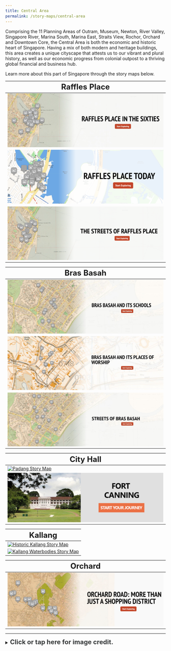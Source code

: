 ```yaml
---
title: Central Area
permalink: /story-maps/central-area
---
```

Comprising the 11 Planning Areas of Outram, Museum, Newton, River Valley, Singapore River, Marina South, Marina East, Straits View,  Rochor, Orchard and Downtown Core, the Central Area is both the economic and historic heart of Singapore. Having a mix of both modern and heritage buildings, this area creates a unique cityscape that attests us to our vibrant and plural history, as well as our economic progress from colonial outpost to a thriving global financial and business hub.

Learn more about this part of Singapore through the story maps below.

|**<font size="5">Raffles Place</font>**| 
| -------- | 
| [![Raffles Place in the Sixties Story Map](/images/storymap-image-raffles-place-sixties.png)](/resource-room/story-maps/raffles-place-in-the-60s) | 
| [![Raffles Place Today Story Map](/images/storymap-image-raffles-place-today.png)](/resource-room/story-maps/raffles-place-today) | 
| [![Raffles Place Streets Story Map](/images/storymap-image-raffles-place-streets.png)](/resource-room/story-maps/streets-of-raffles-place) |

|**<font size="5">Bras Basah</font>**| 
| -------- | 
| [![Bras Basah Schools Story Map](/images/storymap-image-bras-basah-schools.png)](/resource-room/story-maps/bras-basah-schools) | 
| [![Raffles Place Worship Story Map](/images/storymap-image-bras-basah-worship.png)](/resource-room/story-maps/bras-basah-worship) | 
| [![Bras Basah Streets Story Map](/images/storymap-image-bras-basah-streets.png)](/resource-room/story-maps/bras-basah-streets) | 

|**<font size="5">City Hall</font>**| 
| -------- | 
| [![Padang Story Map](/images/storymap-image-padang.png)](/resource-room/story-maps/padang) | 
| [![Fort Canning Story Map](/images/storymap-image-fort-canning.png)](/resource-room/story-maps/fort-canning) | 

|**<font size="5">Kallang</font>**| 
| -------- | 
| [![Historic Kallang Story Map](/images/storymap-image-historic-kallang.png)](/resource-room/story-maps/historic-kallang) | 
| [![Kallang Waterbodies Story Map](/images/storymap-image-kallang-waterbodies-parks.png)](/resource-room/story-maps/the-green-and-blue-of-kallang) | 

|**<font size="5">Orchard</font>**| 
| -------- | 
| [![Historic Kallang Story Map](/images/storymap-image-orchard-road.png)](/resource-room/story-maps/orchard-road) |

_______

<details>
<summary><span style="font-weight: 700; font-size: 20px; font-style: normal; color:#353839">Click or tap here for image credit.</span></summary>
<br>	
<span style="font-weight: 400; font-size: 20px; font-style: normal; color:#778899">1. Raffles Place photo by Jukkabrother [CC BY-4.0]
<br>2. Jurong photo by Groyn88 [CC BY-SA 3.0]
<br>3. Punggol photo by Deoma12 [CC BY-SA 4.0]
<br>4. Queenstown photo by Chen Siyuan [CC BY-SA 4.0]
<br>5. Tampines photo by Zhenkang [CC BY-SA 4.0]
<br>6. Tiong Bahru photo by Choo Yut Shing via Flickr
<br>7. Toa Payoh photo by Bob T [CC BY-SA 4.0]
<br>8. Yishun photo by KTPH [CC BY-SA 4.0]
</span>
	
</details>